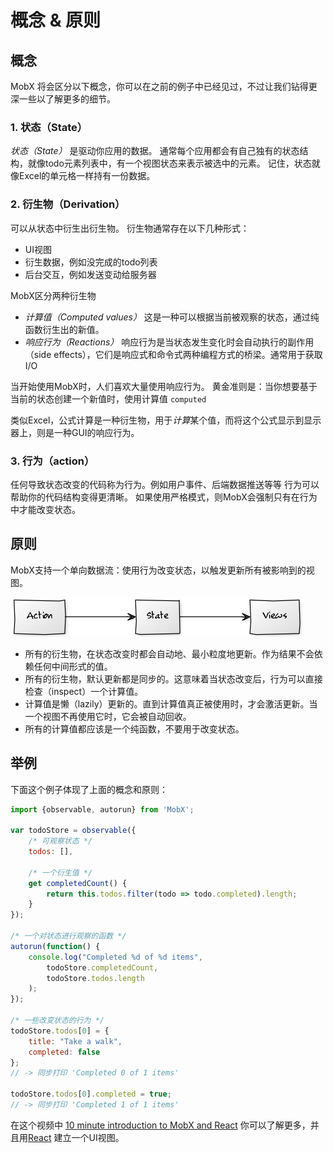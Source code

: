 # 概念 & 原则

## 概念

MobX 将会区分以下概念，你可以在之前的例子中已经见过，不过让我们钻得更深一些以了解更多的细节。

### 1. 状态（State）

_状态（State）_ 是驱动你应用的数据。
通常每个应用都会有自己独有的状态结构，就像todo元素列表中，有一个视图状态来表示被选中的元素。
记住，状态就像Excel的单元格一样持有一份数据。

### 2. 衍生物（Derivation）

可以从状态中衍生出衍生物。
衍生物通常存在以下几种形式：

* UI视图
* 衍生数据，例如没完成的todo列表
* 后台交互，例如发送变动给服务器

MobX区分两种衍生物

* *计算值（Computed values）* 这是一种可以根据当前被观察的状态，通过纯函数衍生出的新值。
* *响应行为（Reactions）* 响应行为是当状态发生变化时会自动执行的副作用（side effects），它们是响应式和命令式两种编程方式的桥梁。通常用于获取I/O

当开始使用MobX时，人们喜欢大量使用响应行为。
黄金准则是：当你想要基于当前的状态创建一个新值时，使用计算值 `computed`

类似Excel，公式计算是一种衍生物，用于*计算*某个值，而将这个公式显示到显示器上，则是一种GUI的响应行为。


### 3. 行为（action）

任何导致状态改变的代码称为行为。例如用户事件、后端数据推送等等
行为可以帮助你的代码结构变得更清晰。
如果使用严格模式，则MobX会强制只有在行为中才能改变状态。



## 原则

MobX支持一个单向数据流：使用行为改变状态，以触发更新所有被影响到的视图。

![Action, State, View](../images/action-state-view.png)

* 所有的衍生物，在状态改变时都会自动地、最小粒度地更新。作为结果不会依赖任何中间形式的值。
* 所有的衍生物，默认更新都是同步的。这意味着当状态改变后，行为可以直接检查（inspect）一个计算值。
* 计算值是懒（lazily）更新的。直到计算值真正被使用时，才会激活更新。当一个视图不再使用它时，它会被自动回收。
* 所有的计算值都应该是一个纯函数，不要用于改变状态。

## 举例

下面这个例子体现了上面的概念和原则：

```javascript
import {observable, autorun} from 'MobX';

var todoStore = observable({
	/* 可观察状态 */
	todos: [],

	/* 一个衍生值 */
	get completedCount() {
		return this.todos.filter(todo => todo.completed).length;
	}
});

/* 一个对状态进行观察的函数 */
autorun(function() {
	console.log("Completed %d of %d items",
		todoStore.completedCount,
		todoStore.todos.length
	);
});

/* 一些改变状态的行为 */
todoStore.todos[0] = {
	title: "Take a walk",
	completed: false
};
// -> 同步打印 'Completed 0 of 1 items'

todoStore.todos[0].completed = true;
// -> 同步打印 'Completed 1 of 1 items'

```

在这个视频中 [10 minute introduction to MobX and React](https://MobXjs.github.io/MobX/getting-started.html) 你可以了解更多，并且用[React](https://facebook.github.io/react/) 建立一个UI视图。